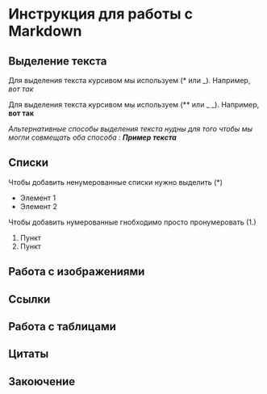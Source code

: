 # Инструкция для работы с Markdown

## Выделение текста

Для выделения текста курсивом мы используем (* или _). Например, *вот так*

Для выделения текста курсивом мы используем (** или _ _). Например, **вот так**

_Альтернативные способы выделения текста нудны для того чтобы мы могли совмещать оба способа : **Пример текста**_

## Списки

Чтобы добавить ненумерованные списки нужно выделить (*)

* Элемент 1
* Элемент 2

Чтобы добавить нумерованные гнобходимо просто пронумеровать (1.)
1. Пункт
2. Пункт

## Работа с изображениями

## Ссылки

## Работа с таблицами

## Цитаты

## Закоючение